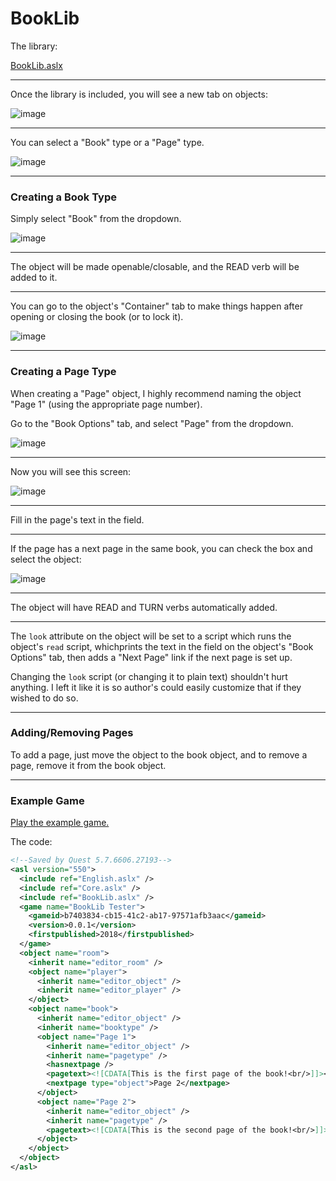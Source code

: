 # BookLib

The library:

[BookLib.aslx](https://github.com/KVonGit/QuestStuff/blob/master/libraries/BookLib.aslx)

---
Once the library is included, you will see a new tab on objects:

![image](https://user-images.githubusercontent.com/30656341/37440654-90cb39ce-27cb-11e8-92b2-a15c1e38ad83.png)

---
You can select a "Book" type or a "Page" type.

![image](https://user-images.githubusercontent.com/30656341/37440693-be7b2294-27cb-11e8-8740-92000d3d8ba6.png)

---
### Creating a Book Type

Simply select "Book" from the dropdown.


![image](https://user-images.githubusercontent.com/30656341/37440728-00b8ac3a-27cc-11e8-87ec-ab9f9a19342c.png)

---
The object will be made openable/closable, and the READ verb will be added to it.

---
You can go to the object's "Container" tab to make things happen after opening or closing the book (or to lock it).

![image](https://user-images.githubusercontent.com/30656341/37440771-3e791cd0-27cc-11e8-8ade-c1e4e2a2cdac.png)

---
### Creating a Page Type

When creating a "Page" object, I highly recommend naming the object "Page 1" (using the appropriate page number).

Go to the "Book Options" tab, and select "Page" from the dropdown.

![image](https://user-images.githubusercontent.com/30656341/37440845-9c2529dc-27cc-11e8-8005-d10b3f5fc7c6.png)

---
Now you will see this screen:

![image](https://user-images.githubusercontent.com/30656341/37440833-89c534b2-27cc-11e8-86c9-9d708578b33a.png)

---
Fill in the page's text in the field.


---
If the page has a next page in the same book, you can check the box and select the object:

![image](https://user-images.githubusercontent.com/30656341/37440926-f4a80462-27cc-11e8-9cd0-ee92d50ddb2d.png)

---
The object will have READ and TURN verbs automatically added.

---
The ```look``` attribute on the object will be set to a script which runs the object's ```read``` script, whichprints the text in the field on the object's "Book Options" tab, then adds a "Next Page" link if the next page is set up.

Changing the ```look``` script (or changing it to plain text) shouldn't hurt anything.  I left it like it is so author's could easily customize that if they wished to do so.

---
### Adding/Removing Pages

To add a page, just move the object to the book object, and to remove a page, remove it from the book object.


---
### Example Game

[Play the example game.](http://textadventures.co.uk/games/view/tohyhdvvwkgqfh95zz77uw/booklib-tester)

The code:

```xml
<!--Saved by Quest 5.7.6606.27193-->
<asl version="550">
  <include ref="English.aslx" />
  <include ref="Core.aslx" />
  <include ref="BookLib.aslx" />
  <game name="BookLib Tester">
    <gameid>b7403834-cb15-41c2-ab17-97571afb3aac</gameid>
    <version>0.0.1</version>
    <firstpublished>2018</firstpublished>
  </game>
  <object name="room">
    <inherit name="editor_room" />
    <object name="player">
      <inherit name="editor_object" />
      <inherit name="editor_player" />
    </object>
    <object name="book">
      <inherit name="editor_object" />
      <inherit name="booktype" />
      <object name="Page 1">
        <inherit name="editor_object" />
        <inherit name="pagetype" />
        <hasnextpage />
        <pagetext><![CDATA[This is the first page of the book!<br/>]]></pagetext>
        <nextpage type="object">Page 2</nextpage>
      </object>
      <object name="Page 2">
        <inherit name="editor_object" />
        <inherit name="pagetype" />
        <pagetext><![CDATA[This is the second page of the book!<br/>]]></pagetext>
      </object>
    </object>
  </object>
</asl>
```
